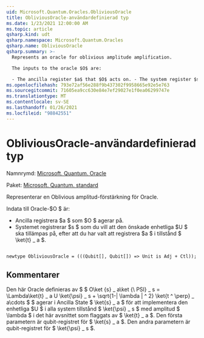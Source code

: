 ```yaml
---
uid: Microsoft.Quantum.Oracles.ObliviousOracle
title: ObliviousOracle-användardefinierad typ
ms.date: 1/23/2021 12:00:00 AM
ms.topic: article
qsharp.kind: udt
qsharp.namespace: Microsoft.Quantum.Oracles
qsharp.name: ObliviousOracle
qsharp.summary: >-
  Represents an oracle for oblivious amplitude amplification.

  The inputs to the oracle $O$ are:

  - The ancilla register $a$ that $O$ acts on. - The system register $s$ on which the desired unitary $U$ is applied, post-selected on register $a$ being in state $\ket{t}\_a$.
ms.openlocfilehash: 793e72af56e288f9b437302f9958665e92e5e763
ms.sourcegitcommit: 71605ea9cc630e84e7ef29027e1f0ea06299747e
ms.translationtype: MT
ms.contentlocale: sv-SE
ms.lasthandoff: 01/26/2021
ms.locfileid: "98842551"
---
```

# <a name="obliviousoracle-user-defined-type"></a>ObliviousOracle-användardefinierad typ

Namnrymd: [Microsoft. Quantum. Oracle](xref:Microsoft.Quantum.Oracles)

Paket: [Microsoft. Quantum. standard](https://nuget.org/packages/Microsoft.Quantum.Standard)


Representerar en Oblivious amplitud-förstärkning för Oracle.

Indata till Oracle-$O $ är:

- Ancilla registrera $a $ som $O $ agerar på.
- Systemet registrerar $s $ som du vill att den önskade enhetliga $U $ ska tillämpas på, efter att du har valt att registrera $a $ i tillstånd $ \ket{t} \_ a $.

```qsharp

newtype ObliviousOracle = (((Qubit[], Qubit[]) => Unit is Adj + Ctl));
```



## <a name="remarks"></a>Kommentarer

Den här Oracle definieras av $ $ O\ket {s} \_ a\ket {\ PSI} \_ s = \Lambda\ket{t} \_ a U \ket{\psi} \_ s + \sqrt{1-| \lambda | ^ 2} \ket{t ^ \perp} \_ a\cdots $ $ agerar i Ancilla State $ \ket{s} \_ a $ för att implementera den enhetliga $U $ i alla system tillstånd $ \ket{\psi} \_ s $ med amplitud $ \lambda $ i det här avsnittet som flaggats av $ \ket{t} \_ a $.
Den första parametern är qubit-registret för $ \ket{s} \_ a $. Den andra parametern är qubit-registret för $ \ket{\psi} \_ s $.